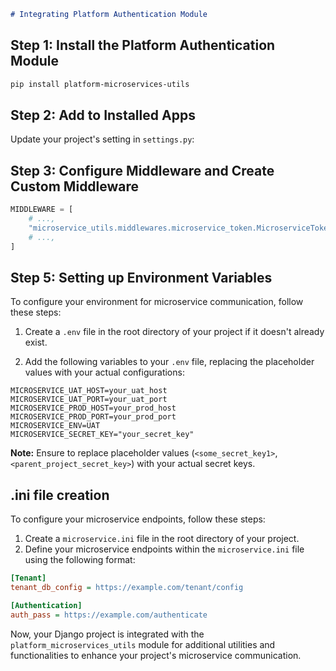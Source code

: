 ```markdown
# Integrating Platform Authentication Module
```
## Step 1: Install the Platform Authentication Module

```bash
pip install platform-microservices-utils
```

## Step 2: Add to Installed Apps

Update your project's  setting in `settings.py`:


## Step 3: Configure Middleware and Create Custom Middleware

```python
MIDDLEWARE = [
    # ...,
    "microservice_utils.middlewares.microservice_token.MicroserviceTokenMiddleware",
    # ...,
]
```


## Step 5: Setting up Environment Variables

To configure your environment for microservice communication, follow these steps:

1. Create a `.env` file in the root directory of your project if it doesn't already exist.

2. Add the following variables to your `.env` file, replacing the placeholder values with your actual configurations:

```dotenv
MICROSERVICE_UAT_HOST=your_uat_host
MICROSERVICE_UAT_PORT=your_uat_port
MICROSERVICE_PROD_HOST=your_prod_host
MICROSERVICE_PROD_PORT=your_prod_port
MICROSERVICE_ENV=UAT
MICROSERVICE_SECRET_KEY="your_secret_key"

```

**Note:** Ensure to replace placeholder values (`<some_secret_key1>`, `<parent_project_secret_key>`) with your actual secret keys.



## .ini file creation

To configure your microservice endpoints, follow these steps:

1. Create a `microservice.ini` file in the root directory of your project.
2. Define your microservice endpoints within the `microservice.ini` file using the following format:

```ini
[Tenant]
tenant_db_config = https://example.com/tenant/config

[Authentication]
auth_pass = https://example.com/authenticate

```
Now, your Django project is integrated with the `platform_microservices_utils` module for additional utilities and functionalities to enhance your project's microservice communication.

